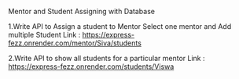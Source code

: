 Mentor and Student Assigning with Database

1.Write API to Assign a student to Mentor
Select one mentor and Add multiple Student 
Link : https://express-fezz.onrender.com/mentor/Siva/students

2.Write API to show all students for a particular mentor
Link : https://express-fezz.onrender.com/students/Viswa

